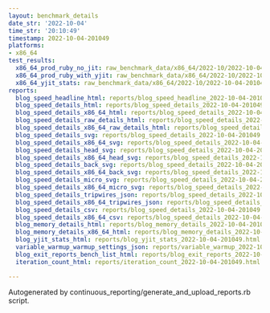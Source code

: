 ```yaml
---
layout: benchmark_details
date_str: '2022-10-04'
time_str: '20:10:49'
timestamp: 2022-10-04-201049
platforms:
- x86_64
test_results:
  x86_64_prod_ruby_no_jit: raw_benchmark_data/x86_64/2022-10/2022-10-04-201049_basic_benchmark_x86_64_prod_ruby_no_jit.json
  x86_64_prod_ruby_with_yjit: raw_benchmark_data/x86_64/2022-10/2022-10-04-201049_basic_benchmark_x86_64_prod_ruby_with_yjit.json
  x86_64_yjit_stats: raw_benchmark_data/x86_64/2022-10/2022-10-04-201049_basic_benchmark_x86_64_yjit_stats.json
reports:
  blog_speed_headline_html: reports/blog_speed_headline_2022-10-04-201049.html
  blog_speed_details_html: reports/blog_speed_details_2022-10-04-201049.html
  blog_speed_details_x86_64_html: reports/blog_speed_details_2022-10-04-201049.x86_64.html
  blog_speed_details_raw_details_html: reports/blog_speed_details_2022-10-04-201049.raw_details.html
  blog_speed_details_x86_64_raw_details_html: reports/blog_speed_details_2022-10-04-201049.x86_64.raw_details.html
  blog_speed_details_svg: reports/blog_speed_details_2022-10-04-201049.svg
  blog_speed_details_x86_64_svg: reports/blog_speed_details_2022-10-04-201049.x86_64.svg
  blog_speed_details_head_svg: reports/blog_speed_details_2022-10-04-201049.head.svg
  blog_speed_details_x86_64_head_svg: reports/blog_speed_details_2022-10-04-201049.x86_64.head.svg
  blog_speed_details_back_svg: reports/blog_speed_details_2022-10-04-201049.back.svg
  blog_speed_details_x86_64_back_svg: reports/blog_speed_details_2022-10-04-201049.x86_64.back.svg
  blog_speed_details_micro_svg: reports/blog_speed_details_2022-10-04-201049.micro.svg
  blog_speed_details_x86_64_micro_svg: reports/blog_speed_details_2022-10-04-201049.x86_64.micro.svg
  blog_speed_details_tripwires_json: reports/blog_speed_details_2022-10-04-201049.tripwires.json
  blog_speed_details_x86_64_tripwires_json: reports/blog_speed_details_2022-10-04-201049.x86_64.tripwires.json
  blog_speed_details_csv: reports/blog_speed_details_2022-10-04-201049.csv
  blog_speed_details_x86_64_csv: reports/blog_speed_details_2022-10-04-201049.x86_64.csv
  blog_memory_details_html: reports/blog_memory_details_2022-10-04-201049.html
  blog_memory_details_x86_64_html: reports/blog_memory_details_2022-10-04-201049.x86_64.html
  blog_yjit_stats_html: reports/blog_yjit_stats_2022-10-04-201049.html
  variable_warmup_warmup_settings_json: reports/variable_warmup_2022-10-04-201049.warmup_settings.json
  blog_exit_reports_bench_list_html: reports/blog_exit_reports_2022-10-04-201049.bench_list.html
  iteration_count_html: reports/iteration_count_2022-10-04-201049.html

---
```

Autogenerated by continuous_reporting/generate_and_upload_reports.rb script.
